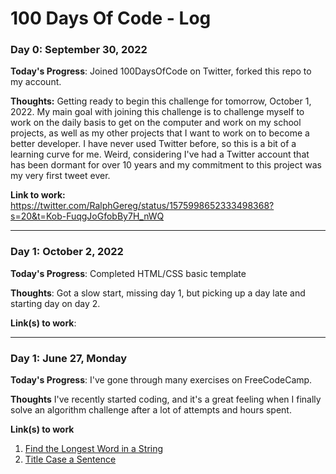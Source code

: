 # 100 Days Of Code - Log

### Day 0: September 30, 2022

**Today's Progress**: Joined 100DaysOfCode on Twitter, forked this repo to my account.

**Thoughts:** Getting ready to begin this challenge for tomorrow, October 1, 2022.  My main goal with joining this challenge is to challenge myself to work on the daily basis to get on the computer and work on my school projects, as well as my other projects that I want to work on to become a better developer. I have never used Twitter before, so this is a bit of a learning curve for me.  Weird, considering I've had a Twitter account that has been dormant for over 10 years and my commitment to this project was my very first tweet ever.

**Link to work:** https://twitter.com/RalphGereg/status/1575998652333498368?s=20&t=Kob-FuqgJoGfobBy7H_nWQ

---

### Day 1: October 2, 2022

**Today's Progress**: Completed HTML/CSS basic template

**Thoughts**: Got a slow start, missing day 1, but picking up a day late and starting day on day 2.

**Link(s) to work**: 

---

### Day 1: June 27, Monday

**Today's Progress**: I've gone through many exercises on FreeCodeCamp.

**Thoughts** I've recently started coding, and it's a great feeling when I finally solve an algorithm challenge after a lot of attempts and hours spent.

**Link(s) to work**
1. [Find the Longest Word in a String](https://www.freecodecamp.com/challenges/find-the-longest-word-in-a-string)
2. [Title Case a Sentence](https://www.freecodecamp.com/challenges/title-case-a-sentence)
